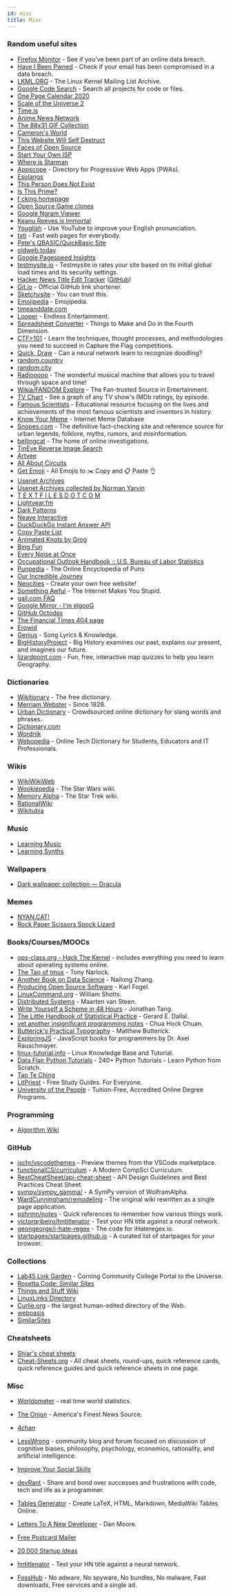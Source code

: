 ```yaml
---
id: misc
title: Misc
---
```


### Random useful sites

- [Firefox Monitor](https://monitor.firefox.com/) - See if you’ve been part of an online data breach.
- [Have I Been Pwned](https://haveibeenpwned.com/) - Check if your email has been compromised in a data breach.
- [LKML.ORG](https://lkml.org/) - The Linux Kernel Mailing List Archive.
- [Google Code Search](https://cs.opensource.google/) - Search all projects for code or files.
- [One Page Calendar 2020](https://davebakker.io/onepagecalendar/)
- [Scale of the Universe 2](https://htwins.net/scale2/)
- [Time.is](https://time.is/)
- [Anime News Network](https://www.animenewsnetwork.com/)
- [The 88x31 GIF Collection](http://cyber.dabamos.de/88x31/)
- [Cameron's World](https://www.cameronsworld.net/)
- [This Website Will Self Destruct](https://www.thiswebsitewillselfdestruct.com/)
- [Faces of Open Source](http://www.facesofopensource.com/)
- [Start Your Own ISP](https://startyourownisp.com/)
- [Where is Starman](https://www.whereisroadster.com/)
- [Appscope](https://appsco.pe/) - Directory for Progressive Web Apps (PWAs).
- [Esolangs](https://esolangs.org/wiki/Main_Page)
- [This Person Does Not Exist](https://www.thispersondoesnotexist.com/)
- [Is This Prime?](http://isthisprime.com/game/)
- [f cking homepage](https://fuckinghomepage.com/)
- [Open Source Game clones](https://osgameclones.com/)
- [Google Ngram Viewer](https://books.google.com/ngrams)
- [Keanu Reeves is Immortal](https://www.keanuisimmortal.com/)
- [Youglish](https://youglish.com/) - Use YouTube to improve your English pronunciation.
- [txti](http://txti.es/) - Fast web pages for everybody.
- [Pete's QBASIC/QuickBasic Site](http://www.petesqbsite.com/index.php)
- [oldweb.today](http://oldweb.today/)
- [Google Pagespeed Insights](https://developers.google.com/speed/pagespeed/insights/)
- [testmysite.io](https://testmysite.io/) - Testmysite.io rates your site based on its initial global load times and its security settings.
- [Hacker News Title Edit Tracker](https://hackernewstitles.netlify.com/) ([GitHub](https://github.com/peterc/hntitles))
- [Git.io](https://git.io/) - Official GitHub link shortener.
- [Sketchysite](https://www.sketchywebsite.net/) - You can trust this.
- [Emojipedia](https://emojipedia.org/) - Emojipedia.
- [timeanddate.com](https://www.timeanddate.com/)
- [Looper](https://www.looper.com/) - Endless Entertainment.
- [Spreadsheet Converter](http://makeanddo4d.com/spreadsheet/) - Things to Make and Do in the Fourth Dimension.
- [CTF>101](https://ctf101.org/) - Learn the techniques, thought processes, and methodologies you need to succeed in Capture the Flag competitions.
- [Quick, Draw](https://quickdraw.withgoogle.com/) - Can a neural network learn to recognize doodling?
- [random.country](https://random.country/)
- [random.city](https://randomcity.net/)
- [Radiooooo](http://radiooooo.com/) - The wonderful musical machine that allows you to travel through space and time!
- [Wikia/FANDOM Explore](https://www.fandom.com/explore) - The Fan-trusted Source in Entertainment.
- [TV Chart](https://tvchart.benmiz.com/) - See a graph of any TV show's IMDb ratings, by episode.
- [Famous Scientists](https://www.famousscientists.org/) - Educational resource focusing on the lives and achievements of the most famous scientists and inventors in history.
- [Know Your Meme](https://knowyourmeme.com/) - Internet Meme Database
- [Snopes.com](https://www.snopes.com/) - The definitive fact-checking site and reference source for urban legends, folklore, myths, rumors, and misinformation.
- [bellingcat](https://www.bellingcat.com/) - The home of online investigations.
- [TinEye Reverse Image Search](https://tineye.com/)
- [Artvee](https://artvee.com/)
- [All About Circuits](https://www.allaboutcircuits.com/)
- [Get Emoji](https://getemoji.com/) - All Emojis to ✂️ Copy and 📋 Paste 👌
- [Usenet Archives](https://www.usenetarchives.com/)
- [Usenet Archives collected by Norman Yarvin](https://yarchive.net/)
- [T E X T F I L E S D O T C O M](http://textfiles.com/)
- [Lightyear.fm](http://www.lightyear.fm/)
- [Dark Patterns](https://darkpatterns.org/)
- [Neave Interactive](https://neave.com/)
- [DuckDuckGo Instant Answer API](https://api.duckduckgo.com/api)
- [Copy Paste List](https://copypastelist.com/)
- [Animated Knots by Grog](https://www.animatedknots.com/)
- [Bing Fun](https://www.bing.com/fun)
- [Every Noise at Once](https://everynoise.com/)
- [Occupational Outlook Handbook :: U.S. Bureau of Labor Statistics](https://www.bls.gov/ooh/home.htm)
- [Punpedia](https://punpedia.org/) - The Online Encyclopedia of Puns
- [Our Incredible Journey](https://ourincrediblejourney.tumblr.com/)
- [Neocities](https://neocities.org/) - Create your own free website!
- [Something Awful](https://www.somethingawful.com/) - The Internet Makes You Stupid.
- [gail.com FAQ](https://gail.com/)
- [Google Mirror - I'm elgooG](https://elgoog.im/)
- [GitHub Octodex](https://octodex.github.com/)
- [The Financial Times 404 page](https://www.ft.com/3lJQa6w)
- [Erowid](https://www.erowid.org/)
- [Genius](https://genius.com/) - Song Lyrics & Knowledge.
- [BigHistoryProject](https://www.bighistoryproject.com) - Big History examines our past, explains our present, and imagines our future.
- [lizardpoint.com](https://lizardpoint.com/) - Fun, free, interactive map quizzes to help you learn Geography.

### Dictionaries

- [Wikitionary](https://en.wiktionary.org/) - The free dictionary.
- [Merriam Webster](https://www.merriam-webster.com/) - Since 1828.
- [Urban Dictionary](https://www.urbandictionary.com/) - Crowdsourced online dictionary for slang words and phrases.
- [Dictionary.com](https://www.dictionary.com/)
- [Wordnik](https://www.wordnik.com/)
- [Webopedia](https://www.webopedia.com/) - Online Tech Dictionary for Students, Educators and IT Professionals.

### Wikis

- [WikiWikiWeb](https://wiki.c2.com/)
- [Wookiepedia](https://starwars.fandom.com/wiki/Main_Page) - The Star Wars wiki.
- [Memory Alpha](https://memory-alpha.fandom.com/) - The Star Trek wiki.
- [RationalWiki](https://rationalwiki.org/wiki/Main_Page)
- [Wikitubia](https://youtube.fandom.com/)

### Music

- [Learning Music](https://learningmusic.ableton.com/)
- [Learning Synths](https://learningsynths.ableton.com/)

### Wallpapers

- [Dark wallpaper collection — Dracula](https://draculatheme.com/wallpaper)

### Memes

- [NYAN.CAT!](http://www.nyan.cat/)
- [Rock Paper Scissors Spock Lizard](http://www.samkass.com/theories/RPSSL.html)

### Books/Courses/MOOCs

- [ops-class.org - Hack The Kernel](https://www.ops-class.org/) - includes everything you need to learn about operating systems online.
- [The Tao of tmux](https://leanpub.com/the-tao-of-tmux/read) - Tony Narlock.
- [Another Book on Data Science](https://www.anotherbookondatascience.com/) - Nailong Zhang.
- [Producing Open Source Software](https://producingoss.com/en/index.html) - Karl Fogel.
- [LinuxCommand.org](http://www.linuxcommand.org/index.php) - William Shotts.
- [Distributed Systems](https://www.distributed-systems.net/index.php/books/distributed-systems-3rd-edition-2017/) - Maarten van Steen.
- [Write Yourself a Scheme in 48 Hours](https://en.wikibooks.org/wiki/Write_Yourself_a_Scheme_in_48_Hours) - Jonathan Tang.
- [The Little Handbook of Statistical Practice](http://www.jerrydallal.com/LHSP/LHSP.HTM) - Gerard E. Dallal.
- [yet another insignificant programming notes](https://www.ntu.edu.sg/home/ehchua/programming/) - Chua Hock Chuan.
- [Butterick's Practical Typography](https://practicaltypography.com/) - Matthew Butterick.
- [ExploringJS](https://exploringjs.com/) - JavaScript books for programmers by Dr. Axel Rauschmayer.
- [linux-tutorial.info](http://www.linux-tutorial.info/) - Linux Knowledge Base and Tutorial.
- [Data Flair Python Tutorials](https://data-flair.training/blogs/python-tutorials-home/) - 240+ Python Tutorials - Learn Python from Scratch.
- [Tao Te Ching](http://taoteching.org.uk/)
- [LitPriest](https://litpriest.com/) - Free Study Guides. For Everyone.
- [University of the People](https://www.uopeople.edu/) - Tuition-Free, Accredited Online Degree Programs.

### Programming

- [Algorithm Wiki](https://thimbleby.gitlab.io/algorithm-wiki-site/)

### GitHub

- [jschr/vscodethemes](https://github.com/jschr/vscodethemes) - Preview themes from the VSCode marketplace.
- [functionalCS/curriculum](https://github.com/functionalCS/curriculum) - A Modern CompSci Curriculum.
- [RestCheatSheet/api-cheat-sheet](https://github.com/RestCheatSheet/api-cheat-sheet) - API Design Guidelines and Best Practices Cheat Sheet.
- [sympy/sympy_gamma/](https://github.com/sympy/sympy_gamma/) - A SymPy version of WolframAlpha.
- [WardCunningham/remodeling](https://github.com/WardCunningham/remodeling) - The original wiki rewritten as a single page application.
- [pshrmn/notes](https://github.com/pshrmn/notes) - Quick references to remember how various things work.
- [victorqribeiro/hntitlenator](https://github.com/victorqribeiro/hntitlenator) - Test your HN title against a neural network.
- [geongeorge/i-hate-regex](https://github.com/geongeorge/i-hate-regex) - The code for iHateregex.io.
- [startpages/startpages.github.io](https://github.com/startpages/startpages.github.io) - A curated list of startpages for your browser.

### Collections

- [Lab45 Link Garden](https://lab46.g7n.org/documentation/linkgarden) - Corning Community College Portal to the Universe.
- [Rosetta Code: Similar Sites](https://rosettacode.org/wiki/Help:Similar_Sites)
- [Things and Stuff Wiki](https://wiki.thingsandstuff.org/Resources)
- [LinuxLinks Directory](https://www.linuxlinks.com/links/)
- [Curlie.org](https://www.curlie.org/en) - the largest human-edited directory of the Web.
- [weboasis](https://weboas.is/)
- [SimilarSites](https://www.similarsites.com/)

### Cheatsheets

- [Shiar's cheat sheets](https://sheet.shiar.nl/)
- [Cheat-Sheets.org](http://www.cheat-sheets.org/) - All cheat sheets, round-ups, quick reference cards, quick reference guides and quick reference sheets in one page.

### Misc

- [Worldometer](https://www.worldometers.info/) - real time world statistics.
- [The Onion](https://www.theonion.com/) - America's Finest News Source.
- [4chan](https://4chan.org/)
- [LessWrong](https://lesswrong.com/) - community blog and forum focused on discussion of cognitive biases, philosophy, psychology, economics, rationality, and artificial intelligence.
- [Improve Your Social Skills](https://www.improveyoursocialskills.com/)
- [devRant](https://devrant.com/) - Share and bond over successes and frustrations with code, tech and life as a programmer.
- [Tables Generator](https://www.tablesgenerator.com/) - Create LaTeX, HTML, Markdown, MediaWiki Tables Online.
- [Letters To A New Developer](https://letterstoanewdeveloper.com/) - Dan Moore.

- [Free Postcard Mailer](https://postcardmailer.herokuapp.com/)
- [20,000 Startup Ideas](https://unawaz.github.io/stochastic-hill-climbing/tasks/)
- [hntitlenator](https://victorribeiro.com/hntitlenator) - Test your HN title against a neural network.
- [FossHub](https://www.fosshub.com/) - No adware, No spyware, No bundles, No malware, Fast downloads, Free services and a single ad.
